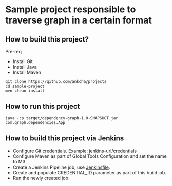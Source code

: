 # Sample project responsible to traverse graph in a certain format

## How to build this project?
Pre-req
* Install Git
* Install Java
* Install Maven

```
git clone https://github.com/ankcha/projects
cd sample-project
mvn clean install
```

## How to run this project
```
java -cp target/dependency-graph-1.0-SNAPSHOT.jar com.graph.dependencies.App
```

## How to build this project via Jenkins
* Configure Git credentials. Example: jenkins-url/credentials
* Configure Maven as part of Global Tools Configuration and set the name to M3
* Create a Jenkins Pipeline job, use [Jenkinsfile](https://github.com/ankcha/projects/blob/master/sample-project/Jenkinsfile). 
* Create and populate CREDENTIAL_ID parameter as part of this build job.
* Run the newly created job
